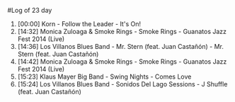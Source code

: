 #Log of 23 day

1. [00:00] Korn - Follow the Leader - It's On!
1. [14:32] Monica Zuloaga & Smoke Rings - Smoke Rings - Guanatos Jazz Fest 2014 (Live)
1. [14:36] Los Villanos Blues Band - Mr. Stern (feat. Juan Castañón) - Mr. Stern (feat. Juan Castañón)
1. [14:42] Monica Zuloaga & Smoke Rings - Smoke Rings - Guanatos Jazz Fest 2014 (Live)
1. [15:23] Klaus Mayer Big Band - Swing Nights - Comes Love
1. [15:24] Los Villanos Blues Band - Sonidos Del Lago Sessions - J Shuffle (feat. Juan Castañón)
